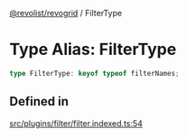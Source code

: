 [@revolist/revogrid](README.md) / FilterType

# Type Alias: FilterType

```ts
type FilterType: keyof typeof filterNames;
```

## Defined in

[src/plugins/filter/filter.indexed.ts:54](https://github.com/revolist/revogrid/blob/541ed3c2070ab701e47c29bb6172b17d19a08816/src/plugins/filter/filter.indexed.ts#L54)
